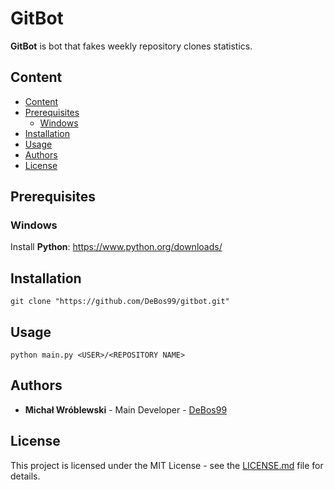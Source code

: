 # GitBot

**GitBot** is bot that fakes weekly repository clones statistics.

## Content

- [Content](#content)
- [Prerequisites](#prerequisites)
  - [Windows](#Windows)
- [Installation](#installation)
- [Usage](#usage)
- [Authors](#authors)
- [License](#license)

## Prerequisites

### Windows

Install **Python**: https://www.python.org/downloads/

## Installation

`git clone "https://github.com/DeBos99/gitbot.git"`

## Usage

`python main.py <USER>/<REPOSITORY NAME>`

## Authors

* **Michał Wróblewski** - Main Developer - [DeBos99](https://github.com/DeBos99)

## License

This project is licensed under the MIT License - see the [LICENSE.md](LICENSE.md) file for details.
